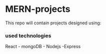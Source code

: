 # MERN-projects
This repo will contain projects designed using:
### used technologies 
React - mongoDB - Nodejs -Express
